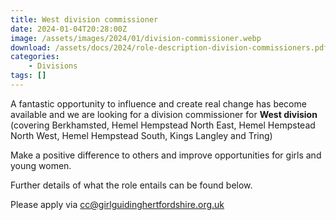 ```yaml
---
title: West division commissioner
date: 2024-01-04T20:28:00Z
image: /assets/images/2024/01/division-commissioner.webp
download: /assets/docs/2024/role-description-division-commissioners.pdf
categories: 
    - Divisions
tags: []
---
```

A fantastic opportunity to influence and create real change has become available and we are looking for a division commissioner for **West division** (covering Berkhamsted, Hemel Hempstead North East, Hemel Hempstead North West, Hemel Hempstead South, Kings Langley and Tring)

Make a positive difference to others and improve opportunities for girls and young women.

Further details of what the role entails can be found below.

Please apply via <cc@girlguidinghertfordshire.org.uk>
